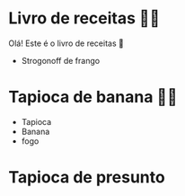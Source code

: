 # Livro de receitas :man_cook:

Olá! Este é o livro de receitas :wave:

- Strogonoff de frango

# Tapioca de banana :man_cook:

- Tapioca
- Banana
- fogo

# Tapioca de presunto

